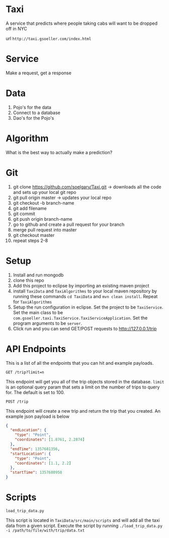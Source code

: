 Taxi
====

A service that predicts where people taking cabs will want to be dropped off in NYC

url ```http://taxi.gsoeller.com/index.html```

Service
=======

Make a request, get a response

Data
====

1. Pojo's for the data
2. Connect to a database
3. Dao's for the Pojo's

Algorithm
=========

What is the best way to actually make a prediction?


Git
===

1. git clone https://github.com/soelgary/Taxi.git -> downloads all the code and sets up your local git repo
2. git pull origin master -> updates your local repo
3. git checkout -b branch-name
4. git add filename
5. git commit 
6. git push origin branch-name
7. go to github and create a pull request for your branch
8. merge pull request into master
9. git checkout master
10. repeat steps 2-8

Setup
=====

1. Install and run mongodb
2. clone this repo
3. Add this project to eclipse by importing an existing maven project
4. install ```TaxiData``` and ```TaxiAlgorithms``` to your local maven repository by running these commands ```cd TaxiData``` and ```mvn clean install```. Repeat for ```TaxiAlgorithms```
5. Setup the run configuration in eclipse. Set the project to be ```TaxiService```. Set the main class to be ```com.gsoeller.taxi.TaxiService.TaxiServiceApplication```. Set the program arguments to be ```server```.
6. Click run and you can send GET/POST requests to http://127.0.0.1/trip


API Endpoints
=============

This is a list of all the endpoints that you can hit and example payloads.

```
GET /trip?limit=n
```


This endpoint will get you all of the trip objects stored in the database. ```limit``` is an optional query param that sets a limit on the number of trips to query for. The default is set to 100.

```
POST /trip
```

This endpoint will create a new trip and return the trip that you created. An example json payload is below

```json
{
  "endLocation": {
    "type": "Point",
    "coordinates": [1.8761, 2.2874]
  }, 
  "endTime": 1357681356, 
  "startLocation": {
    "type": "Point",
    "coordinates": [1.1, 2.2]
  }, 
  "startTime": 1357680958
}
```

Scripts
=======

```
load_trip_data.py
```

This script is located in ```TaxiData/src/main/scripts``` and will add all the taxi data from a given script. Execute the script by running  ```./load_trip_data.py -i /path/to/file/with/trip/data.txt```


















